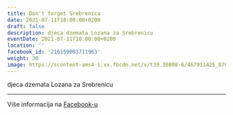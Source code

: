 ```yaml
---
title: Don't forget Srebrenica
date: 2021-07-11T18:00:00+0200
draft: false
description: djeca dzemata Lozana za Srebrenicu
eventDate: 2021-07-11T18:00:00+0200
location: ''
facebook_id: '216159003711963'
weight: 30
image: https://scontent-ams4-1.xx.fbcdn.net/v/t39.30808-6/467911425_8702124949883247_8451066247417132989_n.jpg?_nc_cat=103&ccb=1-7&_nc_sid=9e60e4&_nc_ohc=bwpWbBoQocUQ7kNvwG7VUqu&_nc_oc=AdnnedgUia4pxhA2D-juE1ZiRB5SsHHMbH1__O3widmIRaL9EldgvRsj7NFUbEcDng8&_nc_zt=23&_nc_ht=scontent-ams4-1.xx&edm=ABTKTjYEAAAA&_nc_gid=ZLYCwaAzsmQ2R8KTDnJS7g&oh=00_AfSyd_aKD3ny59sLC-Mb_jJnfQkid0sqK1ynB8S700qIww&oe=688A32D9
---
```


djeca dzemata Lozana za Srebrenicu

---

Više informacija na [Facebook-u](https://facebook.com/events/216159003711963)